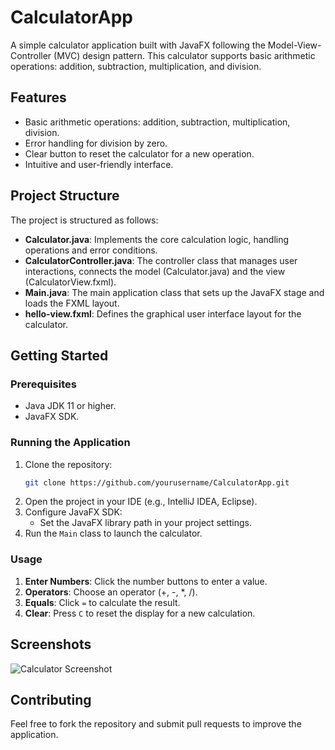 # CalculatorApp

A simple calculator application built with JavaFX following the Model-View-Controller (MVC) design pattern. This calculator supports basic arithmetic operations: addition, subtraction, multiplication, and division.

## Features
- Basic arithmetic operations: addition, subtraction, multiplication, division.
- Error handling for division by zero.
- Clear button to reset the calculator for a new operation.
- Intuitive and user-friendly interface.

## Project Structure
The project is structured as follows:
- **Calculator.java**: Implements the core calculation logic, handling operations and error conditions.
- **CalculatorController.java**: The controller class that manages user interactions, connects the model (Calculator.java) and the view (CalculatorView.fxml).
- **Main.java**: The main application class that sets up the JavaFX stage and loads the FXML layout.
- **hello-view.fxml**: Defines the graphical user interface layout for the calculator.


## Getting Started

### Prerequisites
- Java JDK 11 or higher.
- JavaFX SDK.

### Running the Application
1. Clone the repository:
    ```bash
    git clone https://github.com/yourusername/CalculatorApp.git
    ```
2. Open the project in your IDE (e.g., IntelliJ IDEA, Eclipse).
3. Configure JavaFX SDK:
   - Set the JavaFX library path in your project settings.
4. Run the `Main` class to launch the calculator.

### Usage
1. **Enter Numbers**: Click the number buttons to enter a value.
2. **Operators**: Choose an operator (+, -, *, /).
3. **Equals**: Click `=` to calculate the result.
4. **Clear**: Press `C` to reset the display for a new calculation.

## Screenshots
![Calculator Screenshot](https://github.com/user-attachments/assets/15ecc915-d3e6-4470-9321-e68be122f136)


## Contributing
Feel free to fork the repository and submit pull requests to improve the application.


